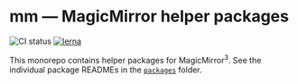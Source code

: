 # mm — MagicMirror helper packages

![CI status](https://github.com/joshwilsonvu/mm/workflows/CI/badge.svg)
[![lerna](https://img.shields.io/badge/maintained%20with-lerna-cc00ff.svg)](https://lerna.js.org/)

This monorepo contains helper packages for MagicMirror<sup>3</sup>.
See the individual package READMEs in the [`packages`](./packages) folder.